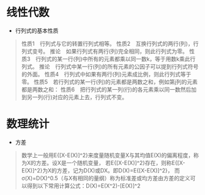 # 线性代数
+ 行列式的基本性质
>性质1　行列式与它的转置行列式相等。
>性质2　互换行列式的两行(列)，行列式变号。
>推论　如果行列式有两行(列)完全相同，则此行列式为零。
>性质3　行列式的某一行(列)中所有的元素都乘以同一数k，等于用数k乘此行列式。
>推论　行列式中某一行(列)的所有元素的公因子可以提到行列式符号的外面。
>性质4　行列式中如果有两行(列)元素成比例，则此行列式等于零。
>性质5　若行列式的某一行(列)的元素都是两数之和，例如第j列的元素都是两数之和：
>性质6　把行列式的某一列(行)的各元素乘以同一数然后加到另一列(行)对应的元素上去，行列式不变。
# 数理统计
+ 方差
>数学上一般用E{[X-E(X)]^2}来度量随机变量X与其均值E(X)的偏离程度，称为X的方差。设X是一个随机变量，
>若E{[X-E(X)]^2}存在，则称E{[X-E(X)]^2}为X的方差，记为D(X)或DX。即D(X)=E{[X-E(X)]^2}，
>而σ(X)=D(X)^0.5（与X有相同的量纲）称为标准差或均方差由方差的定义可以得到以下常用计算公式：D(X)=E(X^2)-[E(X)]^2
